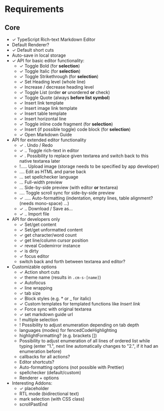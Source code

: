 # Requirements

## Core

- ✓ TypeScript Rich-text Markdown Editor
- Default Renderer?
- ✓ Default short cuts
- Auto-save in local storage
- ✓ API for basic editor functionality:
  - ✓ Toggle Bold (for **selection**)
  - ✓ Toggle Italic (for **selection**)
  - ✓ Toggle Strikethrough (for **selection**)
  - ✓ Set Heading level (whole line)
  - ✓ Increase / decrease heading level
  - ✓ Toggle List (order **or** unordered **or** check)
  - ✓ Toggle Quote (always **before list symbol**)
  - ✓ Insert link template
  - ✓ Insert image link template
  - ✓ Insert table template
  - ✓ Insert horizontal line
  - ✓ Toggle inline code fragment (for **selection**)
  - ✓ Insert (if possible toggle) code block (for **selection**)
  - ✓ Open Markdown Guide
- API for extended editor functionality
  - ✓ . Undo / Redo
  - ✓ .. Toggle rich-text in editor
  - ✓ . Possibility to replace given textarea and switch back to this native textarea later
  - !..... Upload image (storage needs to be specified by app developer)
  - .... Edit as HTML and parse back
  - ... set spellchecker language
  - ... Full-width preview
  - ... Side-by-side preview (with editor **or** textarea)
  - .... Toggle scroll sync for side-by-side preview
  - ✓ ..... Auto-formatting (indentation, empty lines, table alignment? (needs mono-space) ...)
  - ✓ .. Download / Save as...
  - ✓ .. Import file
- API for developers only
  - ✓ Set/get content
  - ✓ Set/get unformatted content
  - ✓ get character/word count
  - ✓ get line/column cursor position
  - ✓ reveal Codemirror instance
  - ✓ is dirty
  - ✓ focus editor
  - switch back and forth between textarea and editor?
- Customizable options
  - ✓ Action short cuts
  - ✓ theme name (results in `.cm-s-[name]`)
  - ✓ Autofocus
  - ✓ line wrapping
  - ✓ tab size
  - ✓ Block styles (e.g. \* or \_ for italic)
  - ✓ Custom templates for templated functions like _Insert link_
  - ✓ Force sync with original textarea
  - ✓ set markdown guide url
  - ! multiple selection
  - ! Possibility to adjust enumeration depending on tab depth
  - languages (modes) for fencedCodeHighlighting
  - highlightFormatting? (e.g. brackets [])
  - Possibility to adjust enumeration of all lines of ordered list while typing
    (enter "1.", next line automatically changes to "2.", if it had an enumeration before)
  - callbacks for all actions?
  - Editor shortcuts?
  - Auto-formatting options (not possible with Prettier)
  - spellchecker (default/custom)
  - Renderer + options
- Interesting Addons:
  - ✓ placeholder
  - RTL mode (bidirectional text)
  - mark selection (with CSS class)
  - scrollPastEnd

